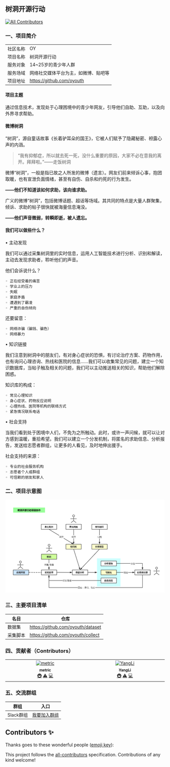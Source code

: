 ## 树洞开源行动
<!-- ALL-CONTRIBUTORS-BADGE:START - Do not remove or modify this section -->
[![All Contributors](https://img.shields.io/badge/all_contributors-2-orange.svg?style=flat-square)](#contributors-)
<!-- ALL-CONTRIBUTORS-BADGE:END -->
### 一、项目简介
|          |                                 |
| -------- | ------------------------------- |
| 社区名称 | OY                              |
| 项目名称 | 树洞开源行动                    |
| 服务对象 | 14~25岁的青少年人群             |
| 服务场域 | 网络社交媒体平台为主，如微博、贴吧等     |
| 项目地址 | https://github.com/oyouth       |

#### 项目主题
通过信息技术，发现处于心理困境中的青少年网友，引导他们自助、互助，以及向外界寻求帮助。

#### 微博树洞
“树洞”，源自童话故事《长着驴耳朵的国王》，它被人们赋予了隐藏秘密、袒露心声的内涵。

>“我有抑郁症，所以就去死一死，没什么重要的原因，大家不必在意我的离开。拜拜啦。”——走饭树洞

微博“树洞”，一般是指已故之人所发的微博（遗言）。网友们前来倾诉心事，抱团取暖，也有宣泄负面情绪，甚至有自伤、自杀和约死的行为发生。

**——他们不知道该如何求助，该向谁求助。**

广义的微博“树洞”，包括微博话题、超话等场域。其共同的特点是大量人群聚集，倾诉、求助的帖子很快就被海量信息淹没。

**——他们声音微弱，转瞬即逝，被人遗忘。**

####  我们可以做些什么？
• 主动发现

我们可以通过采集树洞里的实时信息，运用人工智能技术进行分析、识别和解读，主动去发现求助者，聆听他们的声音。

他们会诉说什么？

    ◦ 正在经受着的痛苦
    ◦ 学业上的压力
    ◦ 失眠
    ◦ 家庭矛盾
    ◦ 遭遇到了霸凌
    ◦ 严重的自伤倾向

还要留意：

    ◦ 网络诈骗（骗钱、骗色）
    ◦ 网络暴力

• 知识链接

我们注意到树洞中的朋友们，有对身心症状的恐惧，有讨论治疗方案、药物作用，也有询问心理咨询、热线和医院的信息……我们可以收集常见的问题，建立一个知识数据库，当帖子触及相关的问题，我们可以主动推送相关的知识，帮助他们解除困惑。

知识库的构成：

    ◦ 常见心理知识
    ◦ 身心症状、药物反应说明
    ◦ 心理热线、医院等机构的联络方式
    ◦ 紧急情况联系电话

• 社会支持

当我们看到处于困境中人们，不免为之所触动。此时，或许一声问候，就可以让对方感到温暖，重拾希望。我们可以建立一个分发机制，将匿名的求助信息、分析报告，发送给志愿者群组，让更多的人看见，及时地伸出援手。

社会支持的来源：

    ◦ 专业的社会服务机构
    ◦ 志愿者个人或群组
    ◦ 可信赖的朋友和家人


### 二、项目示意图
![项目示意图](./images/flow.png)
    
### 三、主要项目清单
| 名目 | 仓库 |
| ---- | ---- |
|   数据集   |    https://github.com/oyouth/dataset  |
|   采集脚本   |   https://github.com/oyouth/collect  |
### 四、贡献者（Contributors）
<!-- ALL-CONTRIBUTORS-LIST:START - Do not remove or modify this section -->
<!-- prettier-ignore-start -->
<!-- markdownlint-disable -->
<table>
  <tbody>
    <tr>
      <td align="center" valign="top" width="14.28%"><a href="https://github.com/rendao"><img src="https://avatars.githubusercontent.com/u/11290333?v=4?s=100" width="100px;" alt="metric"/><br /><sub><b>metric</b></sub></a><br /><a href="#infra-rendao" title="Infrastructure (Hosting, Build-Tools, etc)">🚇</a> <a href="https://github.com/oyouth/shudong/commits?author=rendao" title="Tests">⚠️</a> <a href="https://github.com/oyouth/shudong/commits?author=rendao" title="Code">💻</a></td>
      <td align="center" valign="top" width="14.28%"><a href="http://yangli-os.github.io"><img src="https://avatars.githubusercontent.com/u/47737324?v=4?s=100" width="100px;" alt="YangLi"/><br /><sub><b>YangLi</b></sub></a><br /><a href="#infra-yangli-os" title="Infrastructure (Hosting, Build-Tools, etc)">🚇</a> <a href="https://github.com/oyouth/shudong/commits?author=yangli-os" title="Tests">⚠️</a> <a href="https://github.com/oyouth/shudong/commits?author=yangli-os" title="Code">💻</a></td>
    </tr>
  </tbody>
</table>

<!-- markdownlint-restore -->
<!-- prettier-ignore-end -->

<!-- ALL-CONTRIBUTORS-LIST:END -->

### 五、交流群组
| 群组      | 入口                                                                                                             |
| --------- | ---------------------------------------------------------------------------------------------------------------- |
| Slack群组 | [我要加入群组](https://join.slack.com/t/w1657004756-7mb553859/shared_invite/zt-1brvjku4n-mPhGMcBd8~_NUXAjhjfiKA) |







## Contributors ✨

Thanks goes to these wonderful people ([emoji key](https://allcontributors.org/docs/en/emoji-key)):

<!-- ALL-CONTRIBUTORS-LIST:START - Do not remove or modify this section -->
<!-- prettier-ignore-start -->
<!-- markdownlint-disable -->
<!-- markdownlint-restore -->
<!-- prettier-ignore-end -->
<!-- ALL-CONTRIBUTORS-LIST:END -->

This project follows the [all-contributors](https://github.com/all-contributors/all-contributors) specification. Contributions of any kind welcome!